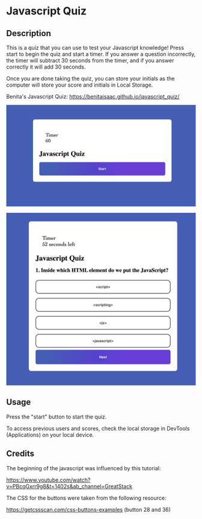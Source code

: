 # Javascript Quiz

## Description

This is a quiz that you can use to test your Javascript knowledge! Press start to begin the quiz and start a timer. If you answer a question incorrectly, the timer will subtract 30 seconds from the timer, and if you answer correctly it will add 30 seconds. 

Once you are done taking the quiz, you can store your initials as the computer will store your score and initials in Local Storage. 

Benita's Javascript Quiz: https://benitaisaac.github.io/javascript_quiz/ 


![An image of the start of the quiz](assets/Images/Screen%20Shot%202023-11-26%20at%209.32.52%20PM.png)


![A screenshot of an example question](assets/Images/Screen%20Shot%202023-11-26%20at%209.33.02%20PM.png)


## Usage

Press the "start" button to start the quiz. 

To access previous users and scores, check the local storage in DevTools (Applications) on your local device. 


## Credits

The beginning of the javascript was influenced by this tutorial: 

https://www.youtube.com/watch?v=PBcqGxrr9g8&t=1402s&ab_channel=GreatStack


The CSS for the buttons were taken from the following resource: 

https://getcssscan.com/css-buttons-examples (button 28 and 36)


